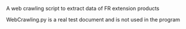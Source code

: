 A web crawling script to extract data of FR extension products

WebCrawling.py is a real test document and is not used in the program
